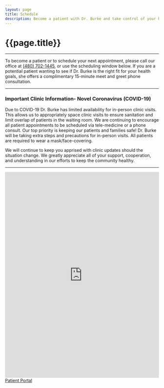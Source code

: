 ```yaml
---
layout: page
title: Schedule
description: Become a patient with Dr. Burke and take control of your health today! Take advantage of a complimentary meet and greet appointment with Dr. Tara Burke, NMD.
---
```

# {{page.title}}

***

To become a patient or to schedule your next appointment, please call our office at <a href="tel:+4807021445">(480) 702-1445</a>, or use the scheduling window below. If you are a potential patient wanting to see if Dr. Burke is the right fit for your health goals, she offers a complimentary 15-minute meet and greet phone consultation.

***

### Important Clinic Information- Novel Coronavirus (COVID-19)
 
Due to COVID-19 Dr. Burke has limited availability for in-person clinic visits. This allows us to appropriately space clinic visits to ensure sanitation and limit overlap of patients in the waiting room. We are continuing to encourage all patient appointments to be scheduled via tele-medicine or a phone consult. Our top priority is keeping our patients and families safe! Dr. Burke will be taking extra steps and precautions for in-person visits. All patients are required to wear a mask/face-covering.
 
We will continue to keep you apprised with clinic updates should the situation change. We greatly appreciate all of your support, cooperation, and understanding in our efforts to keep the community healthy.

*** 

<iframe id="schedulerFrame" width="100%" height="675" src="https://ehr.charmtracker.com/publicCal.sas?method=getCal&digest=a04fd550fb7a9f1383d70ecc6f96bb094672aa6c1136e42720d614dbaeaa278944ee8f74b0eb7401cea42145a02a0348debf17855dc5f624" style="overflow:hidden;" frameborder="0"></iframe>

<!-- <iframe scrolling="no" marginheight="0" marginwidth="0" src="https://maps.google.com/maps?q=8700%20E%20Vista%20Bonita%20Dr%20%23200&amp;t=m&amp;z=14&amp;output=embed&amp;iwloc=near" title="8700 E Vista Bonita Dr #200" aria-label="8700 E Vista Bonita Dr #200" frameborder="0"></iframe> -->
<a href="https://phr.charmtracker.com/login.sas?FACILITY_ID=3b031348cbc6916e236dc9e6cd06457ba04fd550fb7a9f132e62fe42203ae47d7c54d4b9c6616d57" target="_blank" class="elementor-button-link elementor-button elementor-size-xl" role="button">
<span class="elementor-button-content-wrapper">
<span class="elementor-button-icon elementor-align-icon-left">
<i aria-hidden="true" class="far fa-clipboard"></i>		</span>
<span class="elementor-button-text">Patient Portal</span>
</span>
</a>